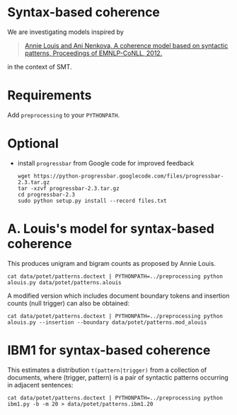 # Syntax-based coherence

We are investigating models inspired by

> [Annie Louis and Ani Nenkova, A coherence model based on syntactic patterns, Proceedings of EMNLP-CoNLL, 2012.](http://www.aclweb.org/anthology/D/D12/D12-1106.pdf)

in the context of SMT.

# Requirements

Add `preprocessing` to your `PYTHONPATH`.


# Optional

* install `progressbar` from Google code for improved feedback

      wget https://python-progressbar.googlecode.com/files/progressbar-2.3.tar.gz
      tar -xzvf progressbar-2.3.tar.gz
      cd progressbar-2.3
      sudo python setup.py install --record files.txt


# A. Louis's model for syntax-based coherence

This produces unigram and bigram counts as proposed by Annie Louis.

    cat data/potet/patterns.doctext | PYTHONPATH=../preprocessing python alouis.py data/potet/patterns.alouis

A modified version which includes document boundary tokens and insertion counts (null trigger) can also be obtained:

    cat data/potet/patterns.doctext | PYTHONPATH=../preprocessing python alouis.py --insertion --boundary data/potet/patterns.mod_alouis

# IBM1 for syntax-based coherence

This estimates a distribution `t(pattern|trigger)` from a collection of documents, where (trigger, pattern) is a pair of syntactic patterns occurring in adjacent sentences:

    cat data/potet/patterns.doctext | PYTHONPATH=../preprocessing python ibm1.py -b -m 20 > data/potet/patterns.ibm1.20
